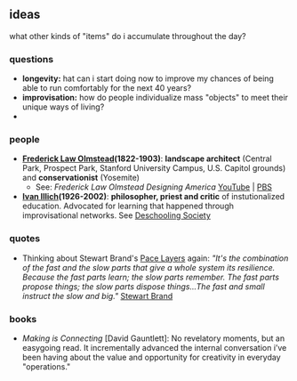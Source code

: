 ## ideas

what other kinds of "items" do i accumulate throughout the day?


###  questions

+  **longevity:**  hat can i start doing now to improve my chances of being able to run comfortably for the next 40 years?
+  **improvisation:** how do people individualize mass "objects" to meet their unique ways of living? 
+  


### people
+  **[Frederick Law Olmstead](https://en.wikipedia.org/wiki/Frederick_Law_Olmsted)(1822-1903)**: **landscape architect** (Central Park, Prospect Park, Stanford University Campus, U.S. Capitol grounds) and **conservationist** (Yosemite)
	+ See: *Frederick Law Olmstead Designing America* [YouTube](https://www.youtube.com/watch?v=_pbwem7z4lY) | [PBS](https://www.pbs.org/video/frederick-law-olmsted-designing-america-frederick-law-olmsted-designing-america/)
+  **[Ivan Illich](https://en.wikipedia.org/wiki/Ivan_Illich)(1926-2002)**: **philosopher, priest and critic** of instutionalized education. Advocated for learning that happened through improvisational networks. See [Deschooling Society](https://en.wikipedia.org/wiki/Deschooling_Society)


###  quotes
+  Thinking about Stewart Brand's [Pace Layers](http://blog.longnow.org/02015/01/27/stewart-brand-pace-layers-thinking-at-the-interval/) again: 
*"It's the combination of the fast and the slow parts that give a whole system its resilience. Because the fast parts learn; the slow parts remember. The fast parts propose things; the slow parts dispose things...The fast and small instruct the slow and big."* [Stewart Brand](https://youtu.be/VugDxZW0VHA?t=6m18s)

###  books
+  *Making is Connecting* [David Gauntlett]: No revelatory moments, but an easygoing read. It incrementally advanced the internal conversation i’ve been having about the value and opportunity for creativity in everyday "operations." 
